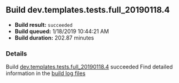 ## Build dev.templates.tests.full_20190118.4
- **Build result:** `succeeded`
- **Build queued:** 1/18/2019 10:44:21 AM
- **Build duration:** 202.87 minutes
### Details
Build [dev.templates.tests.full_20190118.4](https://winappstudio.visualstudio.com/web/build.aspx?pcguid=a4ef43be-68ce-4195-a619-079b4d9834c2&builduri=vstfs%3a%2f%2f%2fBuild%2fBuild%2f26914) succeeded
Find detailed information in the [build log files](https://uwpctdiags.blob.core.windows.net/buildlogs/dev.templates.tests.full_20190118.4_logs.zip)
